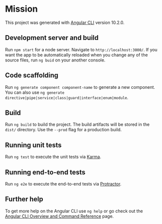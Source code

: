 # Mission

This project was generated with [Angular CLI](https://github.com/angular/angular-cli) version 10.2.0.

## Development server and build

Run `npm start` for a node server. Navigate to `http://localhost:3000/`. If you want the app to be automatically reloaded when you change any of the source files, run `ng buid` on your another console.

## Code scaffolding

Run `ng generate component component-name` to generate a new component. You can also use `ng generate directive|pipe|service|class|guard|interface|enum|module`.

## Build

Run `ng build` to build the project. The build artifacts will be stored in the `dist/` directory. Use the `--prod` flag for a production build.

## Running unit tests

Run `ng test` to execute the unit tests via [Karma](https://karma-runner.github.io).

## Running end-to-end tests

Run `ng e2e` to execute the end-to-end tests via [Protractor](http://www.protractortest.org/).

## Further help

To get more help on the Angular CLI use `ng help` or go check out the [Angular CLI Overview and Command Reference](https://angular.io/cli) page.
